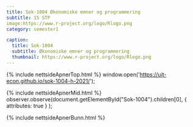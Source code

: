 ```yaml
---
title: Sok-1004 Økonomiske emner og programmering
subtitle: 15 STP
image:https://www.r-project.org/logo/Rlogo.png
category: semester1

caption:
  title: Sok-1004
  subtitle: Økonomiske emner og programmering
  thumbnail: https://www.r-project.org/logo/Rlogo.png
---
```

{% include nettsideApnerTop.html %}
window.open('https://uit-econ.github.io/sok-1004-h-2021/');

{% include nettsideApnerMid.html %} 
observer.observe(document.getElementById("Sok-1004").children[0], { attributes: true } );

{% include nettsideApnerBunn.html %}
